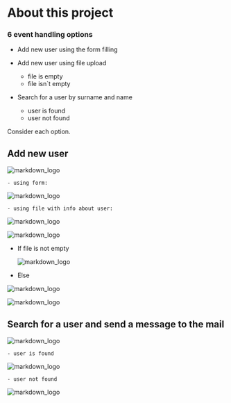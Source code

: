 # About this project

### 6 event handling options

 - Add new user using the form filling
 - Add new user using file upload
   - file is empty
   - file isn`t empty
    
 - Search for a user by surname and name
   - user is found
   - user not found

Consider each option.

## Add new user

![markdown_logo](https://sun9-72.userapi.com/impg/XvIkadMNREdYBoxKrYYb6TrCMiSojUQXLqLtqQ/m1JZaHK2Prc.jpg?size=1920x934&quality=96&proxy=1&sign=41def6051fe79ce742d409228fcee0da&type=album)

    - using form:

![markdown_logo](https://sun9-20.userapi.com/impg/61ZIXXZ93un0lzoY31p8vhmbbYP5VWLfOzP52w/gC_PDbpisOM.jpg?size=1920x932&quality=96&proxy=1&sign=c7b0a40634bd206b25ab93dda36d9521&type=album)

    - using file with info about user:

![markdown_logo](https://sun9-29.userapi.com/impg/CmX3zaHdmZHiWK204H2KIO93eRngDK3rCK8JRw/lmtNLW3J6C4.jpg?size=1920x935&quality=96&proxy=1&sign=59575c02091061388c8d3845cf476abf&type=album)

![markdown_logo](https://sun9-63.userapi.com/impg/fPJ9UqCv9Y93r1bLkimaiNgh0S1eSDQLNF0TYg/32vaHt1YM3c.jpg?size=1920x932&quality=96&proxy=1&sign=a26b6a8c32964d33cc8e8d54bb361aa5&type=album)
 
 - If file is  not empty 
   
   ![markdown_logo](https://sun9-43.userapi.com/impg/uCX6n9-6w-_cf34qwb-Lya7ofA_x3Uehv1sw1w/wOQTnt8CaoQ.jpg?size=1920x937&quality=96&proxy=1&sign=0080b30d183111122d8e6b49d8bb79ee&type=album)
   
 - Else

![markdown_logo](https://sun9-51.userapi.com/impg/Dcf1TMpdW9GY2yYLweZaV4yjsicq2SAHyFLe4Q/n3qDa5N2fQw.jpg?size=1920x934&quality=96&proxy=1&sign=9f6207f1822fb7c36d8078983c3f0475&type=album) 

![markdown_logo](https://sun9-52.userapi.com/impg/rH03__0p1zWxK0QjLA8YXqCmD1oO8JPegBVfhA/wOv69ln0w9Q.jpg?size=1920x930&quality=96&proxy=1&sign=d30c0757b928ec6a18e1609b3e76141d&type=album)

## Search for a user and send a message to the mail

![markdown_logo](https://sun9-3.userapi.com/impg/1t9-0Tst34BnQJ9-IryK5g_DoNbMOXN8vPh5GA/Bu3dEt0HT3Q.jpg?size=1920x932&quality=96&proxy=1&sign=df2fc01ac5fc11a5a7707442b1610994&type=album)

    - user is found

![markdown_logo](https://sun9-47.userapi.com/impg/FM0dZ18HNWYK15aguVO450H6blPTWB6X7qXZQQ/BHLuwSetZ5I.jpg?size=1920x925&quality=96&proxy=1&sign=8326028a42f30b5c1d5e93db821ff108&type=album)

    - user not found

![markdown_logo](https://sun9-7.userapi.com/impg/XI_sXfGewIvbA0tTcmK3nmN9qmPRTndUMYkmtg/lR0TrnI-ChY.jpg?size=1920x930&quality=96&proxy=1&sign=774a49e66c20fb64b103597b9131f085&type=album)